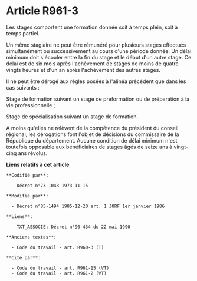 # Article R961-3

Les stages comportent une formation donnée soit à temps plein, soit à temps partiel. 

Un même stagiaire ne peut être rémunéré pour plusieurs stages effectués simultanément ou successivement au cours d'une
période donnée. Un délai minimum doit s'écouler entre la fin du stage et le début d'un autre stage. Ce delai est de six mois
après l'achèvement de stages de moins de quatre vingts heures et d'un an après l'achèvement des autres stages. 

Il ne peut être dérogé aux règles posées à l'alinéa précédent que dans les cas suivants : 

Stage de formation suivant un stage de préformation ou de préparation à la vie professionnelle ; 

Stage de spécialisation suivant un stage de formation. 

A moins qu'elles ne relèvent de la compétence du président du conseil régional, les dérogations font l'objet de décisions du
commissaire de la République du département. Aucune condition de délai minimum n'est toutefois opposable aux bénéficiaires de
stages âgés de seize ans à vingt-cinq ans révolus.

**Liens relatifs à cet article**

	**Codifié par**:

	  - Décret n°73-1048 1973-11-15

	**Modifié par**:

	  - Décret n°85-1494 1985-12-20 art. 1 JORF 1er janvier 1986

	**Liens**:

	  - TXT_ASSOCIE: Décret n°90-434 du 22 mai 1990

	**Anciens textes**:

	  - Code du travail - art. R960-3 (T)

	**Cité par**:

	  - Code du travail - art. R961-15 (VT)
	  - Code du travail - art. R961-2 (VT)
